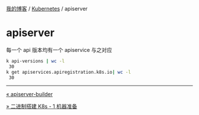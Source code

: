 [我的博客](../_index.md) / [Kubernetes](_index.md) / apiserver

# apiserver

每一个 api 版本均有一个 apiservice 与之对应

```bash
k api-versions | wc -l
 30
k get apiservices.apiregistration.k8s.io| wc -l
 30
```

---
[« apiserver-builder](apiserver-builder.md)

[» 二进制搭建 K8s - 1 机器准备](binary-build-k8s-01-prepare-nodes.md)
